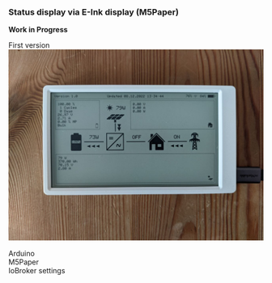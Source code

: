
### Status display via  E-Ink display (M5Paper)

   **Work in Progress**

   First version  
   ![Circuit](../images/M5Paper.png "M5Paper")

   Arduino  
   M5Paper  
   IoBroker settings
